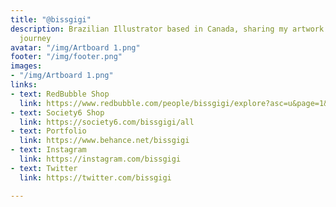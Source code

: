 ```yaml
---
title: "@bissgigi"
description: Brazilian Illustrator based in Canada, sharing my artwork and learning
  journey
avatar: "/img/Artboard 1.png"
footer: "/img/footer.png"
images:
- "/img/Artboard 1.png"
links:
- text: RedBubble Shop
  link: https://www.redbubble.com/people/bissgigi/explore?asc=u&page=1&sortOrder=top%20selling
- text: Society6 Shop
  link: https://society6.com/bissgigi/all
- text: Portfolio
  link: https://www.behance.net/bissgigi
- text: Instagram
  link: https://instagram.com/bissgigi
- text: Twitter
  link: https://twitter.com/bissgigi

---
```

